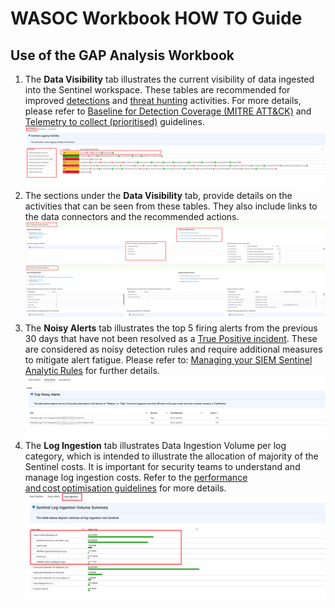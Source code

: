 # WASOC Workbook HOW TO Guide

## Use of the GAP Analysis Workbook

1. The **Data Visibility** tab illustrates the current visibility of data ingested into the Sentinel workspace. These tables are recommended for improved [detections](https://soc.cyber.wa.gov.au/baselines/data-sources/#5-detection-analytics) and [threat hunting](https://soc.cyber.wa.gov.au/guidelines/TTP_Hunt/ttp-detection-guidelines/#threat-hunting-guideline) activities. For more details, please refer to [Baseline for Detection Coverage (MITRE ATT&CK)](https://soc.cyber.wa.gov.au/baselines/data-sources/#baseline-for-detection-coverage-mitre-attck) and [Telemetry to collect (prioritised)](https://soc.cyber.wa.gov.au/onboarding/sentinel-guidance/?h=maturity+model#2-telemetry-to-collect-prioritised) guidelines.
    ![Data Visibility](/utilities/screenshots/wrkbk-datavis.png)
1. The sections under the **Data Visibility** tab, provide details on the activities that can be seen from these tables. They also include links to the data connectors and the recommended actions.
    ![Data Visibility](/utilities/screenshots/wrkbk-spltgrps.png)
1. The **Noisy Alerts** tab illustrates the top 5 firing alerts from the previous 30 days that have not been resolved as a [True Positive incident](https://learn.microsoft.com/en-us/azure/sentinel/investigate-cases#closing-an-incident). These are considered as noisy detection rules and require additional measures to mitigate alert fatigue. Please refer to: [Managing your SIEM Sentinel Analytic Rules](https://soc.cyber.wa.gov.au/guidelines/incident-reporting/?h=rules#41-managing-your-siem-sentinel-analytic-rules) for further details.
    ![Data Visibility](/utilities/screenshots/wrkbk-noisy.png)
1. The **Log Ingestion** tab illustrates Data Ingestion Volume per log category, which is intended to illustrate the allocation of majority of the Sentinel costs. It is important for security teams to understand and manage log ingestion costs. Refer to the [performance and cost optimisation guidelines](https://soc.cyber.wa.gov.au/onboarding/sentinel-guidance/?h=cost#5-performance-and-cost-optimisation) for more details.
    ![Data Visibility](/utilities/screenshots/wrkbk-logingestion.png)
